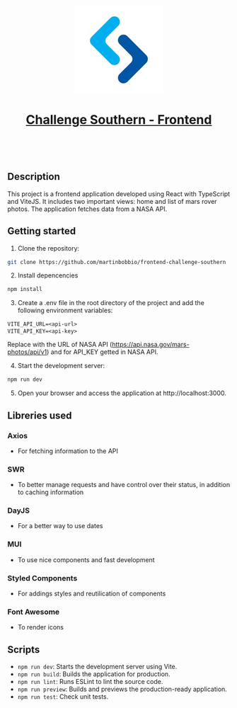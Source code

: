 <h1 align="center">
  <br>
  <img src="https://raw.githubusercontent.com/martinbobbio/frontend-challenge-southern/master/src/assets/images/branding/southern.jpg" width="200">
  <br>
  <br>
  <a href="https://frontend-challenge-southern.vercel.app/">
  Challenge Southern - Frontend
  </a>
  <br>
  <br>
</h1>
<br>

## Description

This project is a frontend application developed using React with TypeScript and ViteJS. It includes two important views: home and list of mars rover photos. The application fetches data from a NASA API.

## Getting started

1. Clone the repository:

```bash
git clone https://github.com/martinbobbio/frontend-challenge-southern
```

2. Install depencencies

```bash
npm install
```

3. Create a .env file in the root directory of the project and add the following environment variables:

```plaintext
VITE_API_URL=<api-url>
VITE_API_KEY=<api-key>
```

Replace <api-url> with the URL of NASA API (https://api.nasa.gov/mars-photos/api/v1) and <api-key> for API_KEY getted in NASA API.

4. Start the development server:

```bash
npm run dev
```

5. Open your browser and access the application at http://localhost:3000.

## Libreries used

### Axios

- For fetching information to the API

### SWR

- To better manage requests and have control over their status, in addition to caching information

### DayJS

- For a better way to use dates

### MUI

- To use nice components and fast development

### Styled Components

- For addings styles and reutilication of components

### Font Awesome

- To render icons

## Scripts

- `npm run dev`: Starts the development server using Vite.
- `npm run build`: Builds the application for production.
- `npm run lint`: Runs ESLint to lint the source code.
- `npm run preview`: Builds and previews the production-ready application.
- `npm run test`: Check unit tests.
